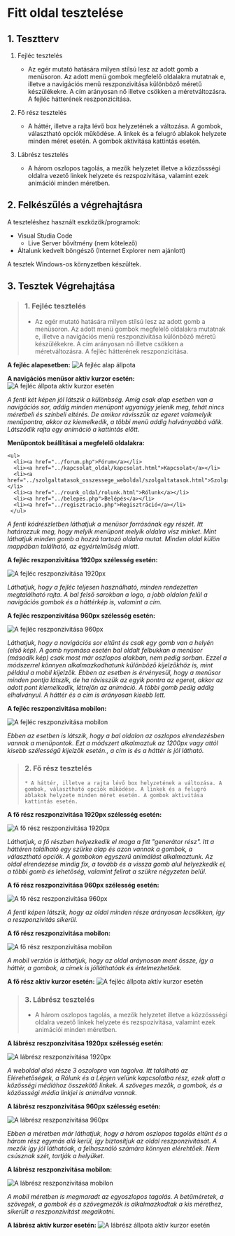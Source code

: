 # Fitt oldal tesztelése


## 1. Tesztterv

1. Fejléc tesztelés
    * Az egér mutató hatására milyen stílsú lesz az adott gomb a menüsoron. Az adott menü gombok megfelelő oldalakra mutatnak e, illetve a navigációs menü reszponzivitása különböző méretű készülékekre. A cím arányosan nő illetve csökken a méretváltozásra. A fejléc hátterének reszponzicitása.
    
2. Fő rész tesztelés
    * A háttér, illetve a rajta lévő box helyzetének a változása. A gombok, választható opciók működése. A linkek és a felugró ablakok helyzete minden méret esetén. A gombok aktivitása kattintás esetén.
    
  
3. Lábrész tesztelés
    * A három oszlopos tagolás, a mezők helyzetet illetve a közzössségi oldalra vezető linkek helyzete és rezspozivitása, valamint ezek animációi minden méretben.


## 2. Felkészülés a végrehajtásra


A teszteléshez használt eszközök/programok:


* Visual Studia Code
    * Live Server bővítmény (nem kötelező)
* Általunk kedvelt böngésző (Internet Explorer nem ajánlott)


A tesztek Windows-os környzetben készültek.


## 3. Tesztek Végrehajtása

> ### **1. Fejléc tesztelés**
>    * Az egér mutató hatására milyen stílsú lesz az adott gomb a menüsoron. Az adott menü gombok megfelelő oldalakra mutatnak e, illetve a navigációs menü reszponzivitása különböző méretű készülékekre. A cím arányosan nő illetve csökken a méretváltozásra. A fejléc hátterének reszponzicitása.


**A fejléc alapesetben:**
![A fejléc alap állpota](/Images/Fejlec1.png "A fejléc alap állpota")

**A navigációs menüsor aktív kurzor esetén:**
![A fejléc állpota aktív kurzor esetén](/Images/Fejlec2.png "A fejléc állpota aktív kurzor esetén")


*A fenti két képen jól látszik a különbség. Amíg csak alap esetben van a navigációs sor, addig minden menüpont ugyanúgy jelenik meg, tehát nincs méretbeli és színbeli 
eltérés. De amikor rávisszük az egeret valamelyik menüpontra, akkor az kiemelkedik, a többi menü addig halványabbá válik. Látszódik rajta egy animáció a kattintás előtt.*


**Menüpontok beállításai a megfelelő oldalakra:**

    <ul>
      <li><a href="../forum.php">Fórum</a></li>
      <li><a href="../kapcsolat_oldal/kapcsolat.html">Kapcsolat</a></li>
      <li><a href="../szolgaltatasok_osszessege_weboldal/szolgaltatasok.html">Szolgáltatások</a></li>
      <li><a href="../rounk_oldal/rolunk.html">Rólunk</a></li>
      <li><a href="../belepes.php">Belépés</a></li>
      <li><a href="../regisztracio.php">Regisztráció</a></li>
     </ul>


*A fenti kódrészletben láthatjuk a menüsor forrásának egy részét. Itt határozzuk meg, hogy melyik menüpont melyik oldalra visz minket. Mint láthatjuk minden gomb a hozzá tartozó oldalra mutat. Minden oldal külön mappában található, az egyértelműség miatt.*


**A fejléc reszponzivitása 1920px szélesség esetén:**


![A fejléc reszponzivitása 1920px](/Images/Fejlec3.png "A fejléc reszponzivitása 1920px")


*Láthatjuk, hogy a fejléc teljesen használható, minden rendezetten megtalálható rajta. A bal felső sarokban a logo, a jobb oldalon felül a navigációs gombok és a háttérkép is, valamint a cím.*


**A fejléc reszponzivitása 960px szélesség esetén:**


![A fejléc reszponzivitása 960px](/Images/Fejlec4.png "A fejléc reszponzivitása 960px")


*Láthatjuk, hogy a navigációs sor eltűnt és csak egy gomb van a helyén (első kép). A gomb nyomása esetén bal oldalt felbukkan a menüsor (második kép) csak most már oszlopos alakban, nem pedig sorban. Ezzel a módszerrel könnyen alkalmazkodhatunk különböző kijelzőkhöz is, mint például a mobil kijelzők. Ebben az esetben is érvényesül, hogy a menüsor minden pontja látszik, de ha rávisszük az egyik pontra az egeret, akkor az adott pont kiemelkedik, létrejön az animáció. A többi gomb pedig addig elhalványul. A háttér és a cím is arányosan kisebb lett.*

**A fejléc reszponzivitása mobilon:**


![A fejléc reszponzivitása mobilon](/Images/Fejlec5.png "A fejléc reszponzivitása mobilon")


*Ebben az esetben is látszik, hogy a bal oldalon az oszlopos elrendezésben vannak a menüpontok. Ezt a módszert alkalmaztuk az 1200px vagy attól kisebb szélességű kijelzők esetén., a cím is és a háttér is jól látható.*


> ### **2. Fő rész tesztelés**
>     * A háttér, illetve a rajta lévő box helyzetének a változása. A gombok, választható opciók működése. A linkek és a felugró ablakok helyzete minden méret esetén. A gombok aktivitása kattintás esetén.


**A fő rész reszponzivitása 1920px szélesség esetén:**


![A fő rész reszponzivitása 1920px](/Images/Main1.png "A fő rész reszponzivitása 1920px")


*Láthatjuk, a fő részben helyezkedik el maga a fitt "generátor rész". Itt a háttéren található egy szürke alap és azon vannak a gombok, a választható opciók. A gombokon egyszerű animálást alkalmaztunk. Az oldal elrendezése mindig fix, a tovább és a vissza gomb alul helyezkedik el, a többi gomb és lehetőség, valamint felirat a szükre négyzeten belül.*


**A fő rész reszponzivitása 960px szélesség esetén:**


![A fő rész reszponzivitása 960px](/Images/Main2.png "A fő rész reszponzivitása 960px")


*A fenti képen látszik, hogy az oldal minden része arányosan lecsökken, így a reszponzivitás sikerül.*

**A fő rész reszponzivitása mobilon:**

![A fő rész reszponzivitása mobilon](/Images/Main3.png "A fő rész reszponzivitása mobilon")


*A mobil verzión is láthatjuk, hogy az oldal aráynosan ment össze, így a háttér, a gombok, a címek is jólláthatóak és értelmezhetőek.* 

**A fő rész aktív kurzor esetén:**
![A fejléc állpota aktív kurzor esetén](/Images/Main4.png "A fejléc állpota aktív kurzor esetén")


> ### **3. Lábrész tesztelés**
>    * A három oszlopos tagolás, a mezők helyzetet illetve a közzössségi oldalra vezető linkek helyzete és rezspozivitása, valamint ezek animációi minden méretben.


**A lábrész reszponzivitása 1920px szélesség esetén:**


![A lábrész reszponzivitása 1920px](/Images/Labresz1.png "A lábrész reszponzivitása 1920px")


*A weboldal alsó része 3 oszolopra van tagolva. Itt található az Elérehetőségek, a Rólunk és a Lépjen velünk kapcsolatba rész, ezek alatt a közösségi médiához összekötő linkek. A szöveges mezők, a gombok, és a közössségi média linkjei is animálva vannak.*


**A lábrész reszponzivitása 960px szélesség esetén:**


![A lábrész reszponzivitása 960px](/Images/Labresz2.png "A lábrész reszponzivitása 960px")


*Ebben a méretben már láthatjuk, hogy a három oszlopos tagolás eltűnt és a három rész egymás alá kerül, így biztosítjuk az oldal reszponzivitását. A mezők így jól láthatóak, a felhasználó számára könnyen elérehtőek. Nem csúsznak szét, tartják a helyüket.*

**A lábrész reszponzivitása mobilon:**


![A lábrész reszponzivitása mobilon](/Images/Labresz3.png "A lábrész reszponzivitása mobilon")


*A mobil méretben is megmaradt az egyoszlopos tagolás. A betűméretek, a szövegek, a gombok és a szövegmezők is alkalmazkodtak a kis mérethez, sikerült a reszponzivitást megalkotni.*

**A lábrész aktív kurzor esetén:**
![A lábrész állpota aktív kurzor esetén](/Images/Labresz4.png "A lábrész állpota aktív kurzor esetén")




